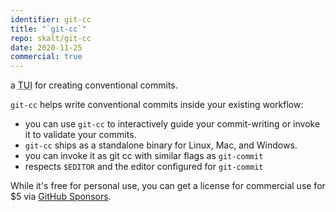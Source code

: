 ```yaml
---
identifier: git-cc
title: "`git-cc`"
repo: skalt/git-cc
date: 2020-11-25
commercial: true
---
```


a <abbr title="Terminal User Interface">TUI</abbr> for creating conventional commits.

<!--more-->

`git-cc` helps write conventional commits inside your existing workflow:

- you can use `git-cc` to interactively guide your commit-writing or invoke it to validate your commits.
- `git-cc` ships as a standalone binary for Linux, Mac, and Windows.
- you can invoke it as git cc with similar flags as `git-commit`
- respects `$EDITOR` and the editor configured for `git-commit`

While it's free for personal use, you can get a license for commercial use for $5 via [GitHub Sponsors](https://github.com/sponsors/skalt/sponsorships?tier_id=365645).
